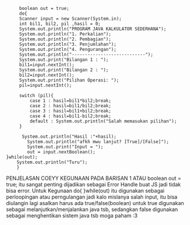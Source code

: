          boolean out = true;
         do{
         Scanner input = new Scanner(System.in);
         int bil1, bil2, pil ,hasil = 0;
         System.out.println("PROGRAM JAVA KALKULATOR SEDERHANA");
         System.out.println("1. Perkalian");
         System.out.println("2. Pembagian");
         System.out.println("3. Penjumlahan");
         System.out.println("4. Pengurangan");
         System.out.println("----------------------------");
         System.out.print("Bilangan 1 : ");
         bil1=input.nextInt();
         System.out.print("Bilangan 2 : ");
         bil2=input.nextInt();
         System.out.print("Pilihan Operasi: ");
         pil=input.nextInt();
         
         switch (pil){
             case 1 : hasil=bil1*bil2;break;
             case 2 : hasil=bil1/bil2;break;
             case 3 : hasil=bil1+bil2;break;
             case 4 : hasil=bil1-bil2;break;
             default : System.out.println("Salah memasukan pilihan");
         }
         
          System.out.println("Hasil :"+hasil);
            System.out.println("afkh mwu lanjut? [True]/[False]");
            System.out.print("Input = ");
            out = input.nextBoolean();
    }while(out);
        System.out.println("Turu");
        }
PENJELASAN COEYY
KEGUNAAN PADA BARISAN 1 ATAU boolean out = true;
itu sangat penting dijadikan sebagai Error Handle buat JS jadi tidak bisa error.
Untuk Kegunaan do{
                  }while(out) itu digunakan sebagai perloopingan atau perngulangan jadi kalo
                  mislanya salah input, itu bisa diulangin lagi asalkan harus ada true/false(boolean)
untuk true digunakan sebagai melanjutkan/menjalankan java tsb, sedangkan false digunakan sebagai menghentikan sistem java tsb
moga paham :3
